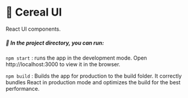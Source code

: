 # :fish_cake: Cereal UI
React UI components.
<br/>

#####  :open_file_folder: In the project directory, you can run:
`npm start` : runs the app in the development mode. Open http://localhost:3000 to view it in the browser.

`npm build` : Builds the app for production to the build folder. It correctly bundles React in production mode and optimizes the build for the best performance.